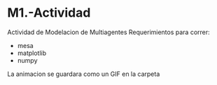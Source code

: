 # M1.-Actividad
Actividad de Modelacion de Multiagentes
Requerimientos para correr:
- mesa
- matplotlib
- numpy

La animacion se guardara como un GIF en la carpeta
